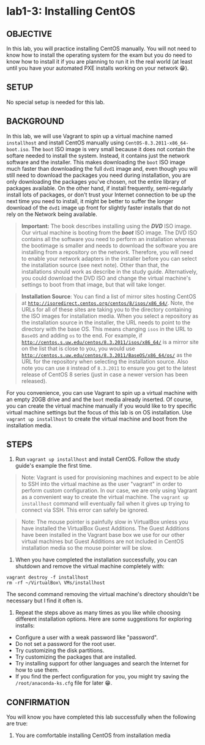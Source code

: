 # lab1-3: Installing CentOS

## OBJECTIVE

In this lab, you will practice installing CentOS manually.  You will not need to know how to install the operating system for the exam but you do need to know how to install it if you are planning to run it in the real world (at least until you have your automated PXE installs working on your network :grin:).

## SETUP

No special setup is needed for this lab.

## BACKGROUND

In this lab, we will use Vagrant to spin up a virtual machine named ```installhost``` and install CentOS manually using ```CentOS-8.3.2011-x86_64-boot.iso```.  The ```boot``` ISO image is very small because it does not contain the softare needed to install the system.  Instead, it contains just the network software and the installer.  This makes downloading the ```boot``` ISO image much faster than downloading the full ```dvd1``` image and, even though you will still need to download the packages you need during installation, you are only downloading the packages you've chosen, not the entire library of packages available.  On the other hand, if install frequently, semi-regularly install lots of packages, or don't trust your Internet connection to be up the next time you need to install, it might be better to suffer the longer download of the ```dvd1``` image up front for slightly faster installs that do not rely on the Network being available.

> **Important:** The book describes installing using the ***DVD*** ISO image.  Our virtual machine is booting from the ***boot*** ISO image.  The DVD ISO contains all the software you need to perform an installation whereas the bootimage is smaller and needs to download the software you are installing from a repository on the network. Therefore, you will need to enable your network adapters in the installer before you can select the installation source (see next note). Other than that, the installations should work as describe in the study guide. Alternatively, you could download the DVD ISO and change the virtual machine's settings to boot from that image, but that will take longer.

> **Installation Source**: You can find a list of mirror sites hosting CentOS at [```http://isoredirect.centos.org/centos/8/isos/x86_64/```](http://isoredirect.centos.org/centos/8/isos/x86_64/).  Note, the URLs for all of these sites are taking you to the directory containing the ISO images for installation media.  When you select a repository as the installation source in the installer, the URL needs to point to the directory with the base OS.  This means changing ```isos``` in the URL to ```BaseOS``` and adding ```os``` to the end.  For example, if [```http://centos.s.uw.edu/centos/8.3.2011/isos/x86_64/```](http://centos.s.uw.edu/centos/8.3.2011/isos/x86_64/) is a mirror site on the list that is close to you, you would use [```http://centos.s.uw.edu/centos/8.3.2011/BaseOS/x86_64/os/```](http://centos.s.uw.edu/centos/8.3.2011/BaseOS/x86_64/os/) as the URL for the repository when selecting the installation source.  Also note you can use ```8``` instead of ```8.3.2011``` to ensure you get to the latest release of CentOS 8 series (just in case a newer version has been released).

For you convenience, you can use Vagrant to spin up a virtual machine with an empty 20GB drive and and the ```boot``` media already inserted.  Of course, you can create the virtual machine manually if you would like to try specific virtual machine settings but the focus of this lab is on OS installation. Use ```vagrant up installhost``` to create the virtual machine and boot from the installation media.

## STEPS

1. Run ```vagrant up installhost``` and install CentOS.  Follow the study guide's example the first time.

  > Note: Vagrant is used for provisioning machines and expect to be able to SSH into the virtual machine as the user "vagrant" in order to perform custom configuration.  In our case, we are only using Vagrant as a convenient way to create the virtual machine.  The ```vagrant up installhost``` command will eventually fail when it gives up trying to connect via SSH.  This error can safely be ignored.

  > Note: The mouse pointer is painfully slow in VirtualBox unless you have installed the VirtualBox Guest Additions.  The Guest Additions have been installed in the Vagrant base box we use for our other virtual machines but Guest Additions are not included in CentOS installation media so the mouse pointer will be slow.

1. When you have completed the installation successfully, you can shutdown and remove the virtual machine completely with:

  ```
  vagrant destroy -f installhost
  rm -rf ~/VirtualBox\ VMs/installhost
  ```

  The second command removing the virtual machine's directory shouldn't be necessary but I find it often is.

1. Repeat the steps above as many times as you like while choosing different installation options.  Here are some suggestions for exploring installs:

  - Configure a user with a weak password like "password".
  - Do not set a password for the root user.
  - Try customizing the disk partitions.
  - Try customizing the packages that are installed.
  - Try installing support for other languages and search the Internet for how to use them.
  - If you find the perfect configuration for you, you might try saving the ```/root/anaconda-ks.cfg``` file for later :grin:.

## CONFIRMATION

You will know you have completed this lab successfully when the following are true:

  1. You are comfortable installing CentOS from installation media
